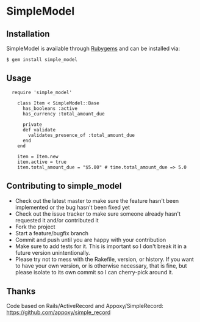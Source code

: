 # SimpleModel

## Installation


SimpleModel is available through [Rubygems](http://rubygems.org/gems/simple_model) and can be installed via:

    $ gem install simple_model

## Usage

      require 'simple_model'

        class Item < SimpleModel::Base
          has_booleans :active
          has_currency :total_amount_due

          private
          def validate
            validates_presence_of :total_amount_due
          end
        end
        
        item = Item.new
        item.active = true
        item.total_amount_due = "$5.00" # time.total_amount_due => 5.0


## Contributing to simple_model
 
* Check out the latest master to make sure the feature hasn't been implemented or the bug hasn't been fixed yet
* Check out the issue tracker to make sure someone already hasn't requested it and/or contributed it
* Fork the project
* Start a feature/bugfix branch
* Commit and push until you are happy with your contribution
* Make sure to add tests for it. This is important so I don't break it in a future version unintentionally.
* Please try not to mess with the Rakefile, version, or history. If you want to have your own version, or is otherwise necessary, that is fine, but please isolate to its own commit so I can cherry-pick around it.


## Thanks

Code based on Rails/ActiveRecord and Appoxy/SimpleRecord: https://github.com/appoxy/simple_record
